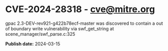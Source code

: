 # CVE-2024-28318 - cve@mitre.org

gpac 2.3-DEV-rev921-g422b78ecf-master was discovered to contain a out of boundary write vulnerability via swf_get_string at scene_manager/swf_parse.c:325

**Publish date:** 2024-03-15
